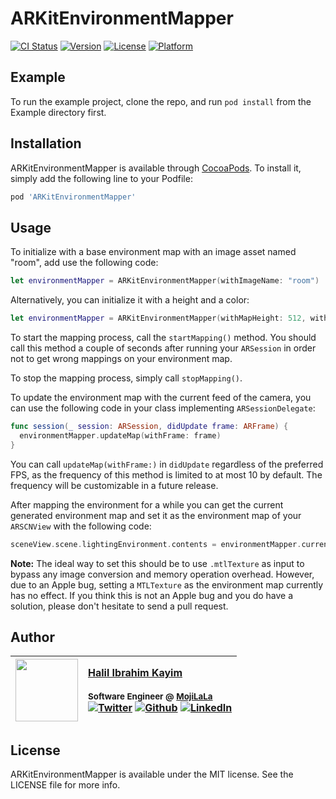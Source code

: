 # ARKitEnvironmentMapper

[![CI Status](http://img.shields.io/travis/svtek/ARKitEnvironmentMapper.svg?style=flat)](https://travis-ci.org/svtek/ARKitEnvironmentMapper)
[![Version](https://img.shields.io/cocoapods/v/ARKitEnvironmentMapper.svg?style=flat)](http://cocoapods.org/pods/ARKitEnvironmentMapper)
[![License](https://img.shields.io/cocoapods/l/ARKitEnvironmentMapper.svg?style=flat)](http://cocoapods.org/pods/ARKitEnvironmentMapper)
[![Platform](https://img.shields.io/cocoapods/p/ARKitEnvironmentMapper.svg?style=flat)](http://cocoapods.org/pods/ARKitEnvironmentMapper)

## Example

To run the example project, clone the repo, and run `pod install` from the Example directory first.

## Installation

ARKitEnvironmentMapper is available through [CocoaPods](http://cocoapods.org). To install
it, simply add the following line to your Podfile:

```ruby
pod 'ARKitEnvironmentMapper'
```

## Usage

To initialize with a base environment map with an image asset named "room", add use the following code:

```swift
let environmentMapper = ARKitEnvironmentMapper(withImageName: "room")
```

Alternatively, you can initialize it with a height and a color:

```swift
let environmentMapper = ARKitEnvironmentMapper(withMapHeight: 512, withDefaultColor: .red)
```

To start the mapping process, call the `startMapping()` method. You should call this method a couple of seconds after running your `ARSession` in order not to get wrong mappings on your environment map.

To stop the mapping process, simply call `stopMapping()`.

To update the environment map with the current feed of the camera, you can use the following code in your class implementing `ARSessionDelegate`:

```swift
func session(_ session: ARSession, didUpdate frame: ARFrame) {
  environmentMapper.updateMap(withFrame: frame)
}
```

You can call `updateMap(withFrame:)` in `didUpdate` regardless of the preferred FPS, as the frequency of this method is limited to at most 10 by default. The frequency will be customizable in a future release.

After mapping the environment for a while you can get the current generated environment map and set it as the environment map of your `ARSCNView` with the following code:

```swift
sceneView.scene.lightingEnvironment.contents = environmentMapper.currentEnvironmentMap(as: .cgImage)
```

__Note:__ The ideal way to set this should be to use `.mtlTexture` as input to bypass any image conversion and memory operation overhead. However, due to an Apple bug, setting a `MTLTexture` as the environment map currently has no effect. If you think this is not an Apple bug and you do have a solution, please don't hesitate to send a pull request.


## Author
| [<img src="https://avatars0.githubusercontent.com/u/4161376?s=460&v=4" width="100px;"/>](http://halil.kayim.me)   | [Halil Ibrahim Kayim](http://halil.kayim.me)<br/><br/><sub>Software Engineer @ [MojiLaLa](http://mojilala.com)</sub><br/> [![Twitter][1.1]][1] [![Github][3.1]][3] [![LinkedIn][4.1]][4]|
| - | :- |

[1.1]: http://i.imgur.com/wWzX9uB.png (twitter icon without padding)
[2.1]: http://i.imgur.com/Vvy3Kru.png (dribbble icon without padding)
[3.1]: http://i.imgur.com/9I6NRUm.png (github icon without padding)
[4.1]: https://www.kingsfund.org.uk/themes/custom/kingsfund/dist/img/svg/sprite-icon-linkedin.svg (linkedin icon)

[1]: http://www.twitter.com/halileohalilei
[3]: http://www.github.com/halileohalilei
[4]: https://www.linkedin.com/in/halilkayim/

## License

ARKitEnvironmentMapper is available under the MIT license. See the LICENSE file for more info.
